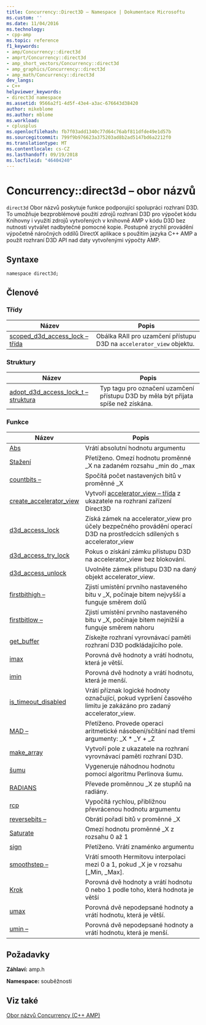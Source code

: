```yaml
---
title: Concurrency::Direct3D – Namespace | Dokumentace Microsoftu
ms.custom: ''
ms.date: 11/04/2016
ms.technology:
- cpp-amp
ms.topic: reference
f1_keywords:
- amp/Concurrency::direct3d
- amprt/Concurrency::direct3d
- amp_short_vectors/Concurrency::direct3d
- amp_graphics/Concurrency::direct3d
- amp_math/Concurrency::direct3d
dev_langs:
- C++
helpviewer_keywords:
- direct3d namespace
ms.assetid: 9566a2f1-4d5f-43e4-a3ac-676643d38420
author: mikeblome
ms.author: mblome
ms.workload:
- cplusplus
ms.openlocfilehash: fb7f03add1340c77d64c76abf811dfde49e1d57b
ms.sourcegitcommit: 799f9b976623a375203ad8b2ad5147bd6a2212f0
ms.translationtype: MT
ms.contentlocale: cs-CZ
ms.lasthandoff: 09/19/2018
ms.locfileid: "46404240"
---
```

# <a name="concurrencydirect3d-namespace"></a>Concurrency::direct3d – obor názvů

`direct3d` Obor názvů poskytuje funkce podporující spolupráci rozhraní D3D. To umožňuje bezproblémové použití zdrojů rozhraní D3D pro výpočet kódu Knihovny i využití zdrojů vytvořených v knihovně AMP v kódu D3D bez nutnosti vytvářet nadbytečné pomocné kopie. Postupně zrychlí provádění výpočetně náročných oddílů DirectX aplikace s použitím jazyka C++ AMP a použít rozhraní D3D API nad daty vytvořenými výpočty AMP.

## <a name="syntax"></a>Syntaxe

```
namespace direct3d;
```

## <a name="members"></a>Členové

### <a name="classes"></a>Třídy

|Název|Popis|
|----------|-----------------|
|[scoped_d3d_access_lock – třída](scoped-d3d-access-lock-class.md)|Obálka RAII pro uzamčení přístupu D3D na `accelerator_view` objektu.|

### <a name="structures"></a>Struktury

|Název|Popis|
|----------|-----------------|
|[adopt_d3d_access_lock_t – struktura](adopt-d3d-access-lock-t-structure.md)|Typ tagu pro označení uzamčení přístupu D3D by měla být přijata spíše než získána.|

### <a name="functions"></a>Funkce

|Název|Popis|
|----------|-----------------|
|[Abs](concurrency-direct3d-namespace-functions-amp.md#abs)|Vrátí absolutní hodnotu argumentu|
|[Stažení](concurrency-direct3d-namespace-functions-amp.md#clamp)|Přetíženo. Omezí hodnotu proměnné _X na zadaném rozsahu _min do _max|
|[countbits –](concurrency-direct3d-namespace-functions-amp.md#countbits)|Spočítá počet nastavených bitů v proměnné _X|
|[create_accelerator_view](concurrency-direct3d-namespace-functions-amp.md#create_accelerator_view)|Vytvoří [accelerator_view – třída](accelerator-view-class.md) z ukazatele na rozhraní zařízení Direct3D|
|[d3d_access_lock](concurrency-direct3d-namespace-functions-amp.md#d3d_access_lock)|Získá zámek na accelerator_view pro účely bezpečného provádění operací D3D na prostředcích sdílených s accelerator_view|
|[d3d_access_try_lock](concurrency-direct3d-namespace-functions-amp.md#d3d_access_try_lock)|Pokus o získání zámku přístupu D3D na accelerator_view bez blokování.|
|[d3d_access_unlock](concurrency-direct3d-namespace-functions-amp.md#d3d_access_unlock)|Uvolněte zámek přístupu D3D na daný objekt accelerator_view.|
|[firstbithigh –](concurrency-direct3d-namespace-functions-amp.md#firstbithigh)|Zjistí umístění prvního nastaveného bitu v _X, počínaje bitem nejvyšší a funguje směrem dolů|
|[firstbitlow –](concurrency-direct3d-namespace-functions-amp.md#firstbitlow)|Zjistí umístění prvního nastaveného bitu v _X, počínaje bitem nejnižší a funguje směrem nahoru|
|[get_buffer](concurrency-direct3d-namespace-functions-amp.md#get_buffer)|Získejte rozhraní vyrovnávací paměti rozhraní D3D podkládajícího pole.|
|[imax](concurrency-direct3d-namespace-functions-amp.md#imax)|Porovná dvě hodnoty a vrátí hodnotu, která je větší.|
|[imin](concurrency-direct3d-namespace-functions-amp.md#imin)|Porovná dvě hodnoty a vrátí hodnotu, která je menší.|
|[is_timeout_disabled](concurrency-direct3d-namespace-functions-amp.md#is_timeout_disabled)|Vrátí příznak logické hodnoty označující, pokud vypršení časového limitu je zakázáno pro zadaný accelerator_view.|
|[MAD –](concurrency-direct3d-namespace-functions-amp.md#mad)|Přetíženo. Provede operaci aritmetické násobení/sčítání nad třemi argumenty: _X \* _Y + _Z|
|[make_array](concurrency-direct3d-namespace-functions-amp.md#make_array)|Vytvoří pole z ukazatele na rozhraní vyrovnávací paměti rozhraní D3D.|
|[šumu](concurrency-direct3d-namespace-functions-amp.md#noise)|Vygeneruje náhodnou hodnotu pomocí algoritmu Perlinova šumu.|
|[RADIANS](concurrency-direct3d-namespace-functions-amp.md#radians)|Převede proměnnou _X ze stupňů na radiány.|
|[rcp](concurrency-direct3d-namespace-functions-amp.md#rcp)|Vypočítá rychlou, přibližnou převrácenou hodnotu argumentu|
|[reversebits –](concurrency-direct3d-namespace-functions-amp.md#reversebits)|Obrátí pořadí bitů v proměnné _X|
|[Saturate](concurrency-direct3d-namespace-functions-amp.md#saturate)|Omezí hodnotu proměnné _X z rozsahu 0 až 1|
|[sign](concurrency-direct3d-namespace-functions-amp.md#sign)|Přetíženo. Vrátí znaménko argumentu|
|[smoothstep –](concurrency-direct3d-namespace-functions-amp.md#smoothstep)|Vrátí smooth Hermitovu interpolaci mezi 0 a 1, pokud _X je v rozsahu [_Min, _Max].|
|[Krok](concurrency-direct3d-namespace-functions-amp.md#step)|Porovná dvě hodnoty a vrátí hodnotu 0 nebo 1 podle toho, která hodnota je větší|
|[umax](concurrency-direct3d-namespace-functions-amp.md#umax)|Porovná dvě nepodepsané hodnoty a vrátí hodnotu, která je větší.|
|[umin –](concurrency-direct3d-namespace-functions-amp.md#umin)|Porovná dvě nepodepsané hodnoty a vrátí hodnotu, která je menší.|

## <a name="requirements"></a>Požadavky

**Záhlaví:** amp.h

**Namespace:** souběžnosti

## <a name="see-also"></a>Viz také

[Obor názvů Concurrency (C++ AMP)](concurrency-namespace-cpp-amp.md)
